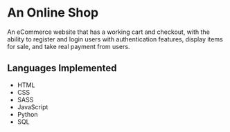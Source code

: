 # An Online Shop
An eCommerce website that has a working cart and checkout, with the ability to register and login users with authentication features, display items for sale, and take real payment from users. 
## Languages Implemented
- HTML
- CSS
- SASS
- JavaScript
- Python
- SQL
